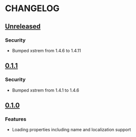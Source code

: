 # CHANGELOG

## [Unreleased]

### Security
- Bumped xstrem from 1.4.6 to 1.4.11

## [0.1.1]

### Security
- Bumped xstrem from 1.4.1 to 1.4.6

## [0.1.0]

### Features
- Loading properties including name and localization support

[Unreleased]: https://github.com/zetool/components-property/compare/components-property-0.1.1...HEAD
[0.1.1]: https://github.com/zetool/components-property/compare/components-property-0.1.0...components-property-0.1.1
[0.1.0]: https://github.com/zetool/components-property/compare/444e3ee6ce9f8b0cd0760460c458988cbb4aec0a...components-property-0.1.0
